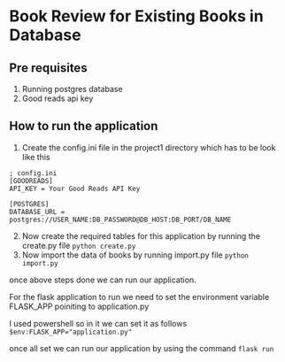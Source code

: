 # Book Review for Existing Books in Database

## Pre requisites
1. Running postgres database
2. Good reads api key

## How to run the application

1. Create the config.ini file in the project1 directory which has to be look like this
```
; config.ini
[GOODREADS]
API_KEY = Your Good Reads API Key

[POSTGRES]
DATABASE_URL = postgres://USER_NAME:DB_PASSWORD@DB_HOST:DB_PORT/DB_NAME
```
2. Now create the required tables for this application by running the create.py file
`python create.py`
3. Now import the data of books by running import.py file
`python import.py`

once above steps done we can run our application.

For the flask application to run we need to set the environment variable FLASK_APP poiniting to application.py

I used powershell so in it we can set it as follows
`$env:FLASK_APP="application.py"`

once all set we can run our application by using the command `flask run`


